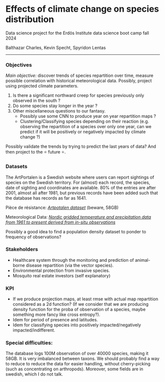 # Effects of climate change on species distribution

Data science project for the Erdös Institute data science boot camp fall 2024

Balthazar Charles, Kevin Specht, Spyridon Lentas

---

### Objectives

*Main objective:* discover trends of species repartition over time, measure possible correlation with historical meteorological data. Possibly, project using projected climate parameters.

1) Is there a significant northward creep for species previously only observed in the south ?
2) Do some species stay longer in the year ?
3) Other miscellaneous questions to our fantasy.
    - Possibly use some CNN to produce year on year repartition maps ?
    - Clustering/Classifying species depending on their reaction (e.g. observing the repartition of a species over only one year, can we predict if it will be positively or negatively impacted by climate change ?)

Possibly validate the trends by trying to predict the last years of data? And then project to the :star: future :star:.

### Datasets

The ArtPortalen is a Swedish website where users can report sightings of species on the Swedish territory. For (almost) each record, the species, date of sighting and coordinates are available. 80% of the entries are after 2001, almost all after 1981, but previous records have been added such that the database has records as far as 1641.

Pièce de résistance: [*Artpotalen dataset*](https://www.gbif.org/dataset/38b4c89f-584c-41bb-bd8f-cd1def33e92f) (beware, 58GB)

Meteorological Data: [*Nordic gridded temperature and precipitation data from 1961 to present derived from in-situ observations*](https://cds.climate.copernicus.eu/datasets/insitu-gridded-observations-nordic?tab=overview)

Possibly a good idea to find a population density dataset to ponder to frequency of observations?


### Stakeholders

- Healthcare system through the monitoring and prediction of animal-borne disease repartition (via the vector species).
- Environmental protection from invasive species.
- Mosquito real estate investors (self explanatory)

### KPI

- If we produce projection maps, at least rmse with actual map repartition considered as a 2d function? (If we consider that we are producing density function for the proba of observation of a species, maybe something more fancy like cross entropy?).
- Idem for period of presence and latitudes.
- Idem for classifying species into positively impacted/negatively impacted/indifferent.


### Special difficulties:

The database logs 100M observation of over 40000 species, making it 58GB. It is very imbalanced between taxons. We should probably find a way to reduce to reduce the data for easier handling, without cherry-picking (such as concentrating on arthropods). Moreover, some fields are in swedish, which I do not talk.
